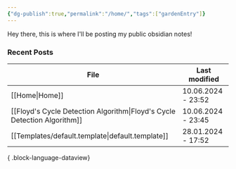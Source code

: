 ```yaml
---
{"dg-publish":true,"permalink":"/home/","tags":["gardenEntry"]}
---
```



Hey there, this is where I'll be posting my public obsidian notes!

### Recent Posts
| File                                                                        | Last modified      |
| --------------------------------------------------------------------------- | ------------------ |
| [[Home\|Home]]                                                           | 10.06.2024 - 23:52 |
| [[Floyd's Cycle Detection Algorithm\|Floyd's Cycle Detection Algorithm]] | 10.06.2024 - 23:45 |
| [[Templates/default.template\|default.template]]                         | 28.01.2024 - 17:52 |

{ .block-language-dataview}

